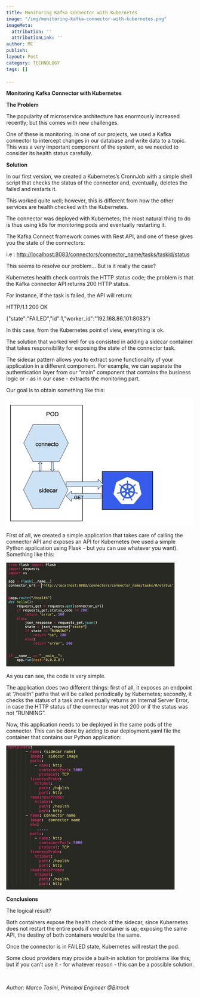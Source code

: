```yaml
---
title: Monitoring Kafka Connector with Kubernetes
image: "/img/monitoring-kafka-connector-with-kubernetes.png"
imageMeta:
  attribution: ''
  attributionLink: ''
author: MC
publish: 
layout: Post
category: TECHNOLOGY
tags: []

---
```

**Monitoring Kafka Connector with Kubernetes**

**The Problem**

The popularity of microservice architecture has enormously increased recently; but this comes with new challenges.

One of these is monitoring. In one of our projects, we used a Kafka connector to intercept changes in our database and write data to a topic. This was a very important component of the system, so we needed to consider its health status carefully.

**Solution**

In our first version, we created a Kubernetes’s CronnJob with a simple shell script that checks the status of the connector and, eventually, deletes the failed and restarts it.

This worked quite well; however, this is different from how the other services are health checked with the Kubernetes.

The connector was deployed with Kubernetes; the most natural thing to do is thus using k8s for monitoring pods and eventually restarting it.

The Kafka Connect framework comes with Rest API, and one of these gives you the state of the connectors:

i.e : [http://localhost:8083/connectors/connector_name/tasks/taskid/status](http://localhost:8083/connectors/connector_name/tasks/taskid/status)

This seems to resolve our problem... But is it really the case?

Kubernetes health check controls the HTTP status code; the problem is that the Kafka connector API returns 200 HTTP status.

For instance, if the task is failed, the API will return:

HTTP/1.1 200 OK

{"state":"FAILED","id":1,"worker_id":"192.168.86.101:8083"}

In this case, from the Kubernetes point of view, everything is ok.

The solution that worked well for us consisted in adding a sidecar container that takes responsibility for exposing the state of the connector task.

The sidecar pattern allows you to extract some functionality of your application in a different component. For example, we can separate the authentication layer from our “main” component that contains the business logic or - as in our case - extracts the monitoring part.

Our goal is to obtain something like this:

![](/img/s-1.png)

First of all, we created a simple application that takes care of calling the connector API and exposes an API for Kubernetes (we used a simple Python application using Flask - but you can use whatever you want). Something like this:

![](/img/s-2.png)

As you can see, the code is very simple.

The application does two different things: first of all, it exposes an endpoint at “/health” paths that will be called periodically by Kubernetes; secondly, it checks the status of a task and eventually returns an Internal Server Error, in case the HTTP status of the connector was not 200 or if the status was not “RUNNING”.

Now, this application needs to be deployed in the same pods of the connector. This can be done by adding to our deployment.yaml file the container that contains our Python application:

![](/img/s-3.png)

**Conclusions**

The logical result?

Both containers expose the health check of the sidecar, since Kubernetes does not restart the entire pods if one container is up; exposing the same API, the destiny of both containers would be the same.

Once the connector is in FAILED state, Kubernetes will restart the pod.

Some cloud providers may provide a built-in solution for problems like this; but if you can’t use it - for whatever reason - this can be a possible solution.

<br />

_Author: Marco Tosini, Principal Engineer @Bitrock_